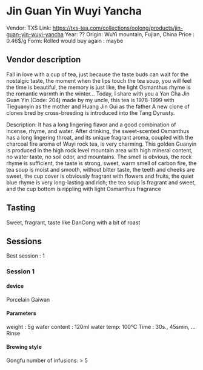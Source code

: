 # Jin Guan Yin Wuyi Yancha

Vendor: TXS
Link: https://txs-tea.com/collections/oolong/products/jin-guan-yin-wuyi-yancha
Year: ??
Origin: WuYi mountain, Fujian, China
Price : 0.46$/g
Form: Rolled
would buy again : maybe


## Vendor description 

Fall in love with a cup of tea, just because the taste buds can wait for the nostalgic taste, the moment when the lips touch the tea soup, you will feel the time is beautiful, the memory is just like, the light Osmanthus rhyme is the romantic warmth in the winter... Today, I share with you a Yan Cha Jin Guan Yin (Code: 204) made by my uncle, this tea is 1978-1999 with Tieguanyin as the mother and Huang Jin Gui as the father A new clone of clones bred by cross-breeding is introduced into the Tang Dynasty.

Description: It has a long lingering flavor and a good combination of incense, rhyme, and water. After drinking, the sweet-scented Osmanthus has a long lingering throat, and its unique fragrant aroma, coupled with the charcoal fire aroma of Wuyi rock tea, is very charming. This golden Guanyin is produced in the high rock level mountain area with high mineral content, no water taste, no soil odor, and mountains. The smell is obvious, the rock rhyme is sufficient, the taste is strong, sweet, warm smell of carbon fire, the tea soup is moist and smooth, without bitter taste, the teeth and cheeks are sweet, the cup cover is obviously fragrant with flowers and fruits, the quiet blue rhyme is very long-lasting and rich; the tea soup is fragrant and sweet, and the cup bottom is rippling with light Osmanthus fragrance

## Tasting

Sweet, fragrant, taste like DanCong with a bit of roast

## Sessions

Best session : 1

### Session 1

#### device 

Porcelain Gaiwan

#### Parameters

weight : 5g
water content : 120ml
water temp: 100°C
Time : 30s., 45smin, ...
Rinse

#### Brewing style

Gongfu
number of infusions: > 5

